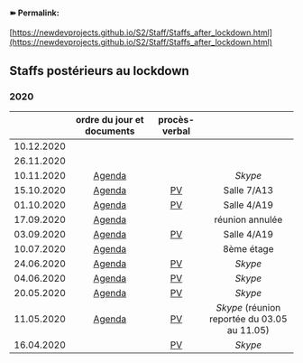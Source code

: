 <link rel="stylesheet" href="https://newdevprojects.github.io/S2/S2.css">

#### &#10173; Permalink: 
[https://newdevprojects.github.io/S2/Staff/Staffs_after_lockdown.html](https://newdevprojects.github.io/S2/Staff/Staffs_after_lockdown.html)

## Staffs postérieurs au lockdown

### 2020

| &nbsp; | ordre du jour et documents | procès-verbal | &nbsp; |
| :---: | :---: | :---: | :---: |
| 10.12.2020 | &nbsp; | &nbsp; | &nbsp; |
| 26.11.2020 | &nbsp; | &nbsp; | &nbsp; |
| 10.11.2020 | [Agenda](https://newdevprojects.github.io/S2/Staff_20201110/20201110_Staff_Agenda.html) | &nbsp; | *Skype* |
| 15.10.2020 | [Agenda](https://newdevprojects.github.io/S2/Staff_20201015/20201015_Staff_Agenda.html) | [PV](https://newdevprojects.github.io/S2/Staff_20201015/20201015_Staff_PV.html) | Salle 7/A13 |
| 01.10.2020 | [Agenda](https://newdevprojects.github.io/S2/Staff_20201001/20201001_Staff_Agenda.html) | [PV](https://newdevprojects.github.io/S2/Staff_20201001/20201001_Staff_PV.html) | Salle 4/A19 |
| 17.09.2020 | [Agenda](https://newdevprojects.github.io/S2/Staff_20200917/20200917_Staff_Agenda.html) | &nbsp; | réunion annulée |
| 03.09.2020 | [Agenda](https://newdevprojects.github.io/S2/Staff_20200903/20200903_Staff_Agenda.html) | [PV](https://newdevprojects.github.io/S2/Staff_20200903/20200903_Staff_PV.html) | Salle 4/A19 |
| 10.07.2020 | [Agenda](https://newdevprojects.github.io/S2/Staff_20200710/20200710_Staff_Agenda.html) | &nbsp; | 8ème étage |
| 24.06.2020 | [Agenda](https://newdevprojects.github.io/S2/Staff_20200618/20200618_Staff_Agenda.html) | [PV](https://newdevprojects.github.io/S2/Staff_20200710/20200624_Staff_PV.pdf) | *Skype* |
| 04.06.2020 | [Agenda](https://newdevprojects.github.io/S2/Staff_20200604/20200604_Staff_Agenda.html) | [PV](https://newdevprojects.github.io/S2/Staff_20200604/20200520_Staff_PV.pdf) | *Skype* |
| 20.05.2020 | [Agenda](https://newdevprojects.github.io/S2/Staff_20200520/20200520_Staff_Agenda.html) | [PV](https://newdevprojects.github.io/S2/Staff_20200604/20200520_Staff_PV.pdf) | *Skype* |
| 11.05.2020 | [Agenda](https://newdevprojects.github.io/S2/Staff_20200511/20200511_Staff_Agenda.html) | [PV](https://newdevprojects.github.io/S2/Staff_20200520/20200511_Staff_PV.pdf) | *Skype* (réunion reportée du 03.05 au 11.05) |
| 16.04.2020 | &nbsp; | [PV](https://newdevprojects.github.io/S2/Staff_20200511/20200416_Staff_PV.pdf) | *Skype* |

